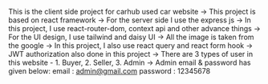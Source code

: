 This is the client side project for carhub used car website
    -> This project is based on react framework
    -> For the server side I use the express js
    -> In this project, I use react-router-dom, context api and other advance things
    -> For the UI design, I use tailwind and daisy UI
    -> All the image is taken from the google
    -> In this project, I also use react query and react form hook
    -> JWT authorization also done in this project
    -> There are 3 types of user in this website - 1. Buyer, 2. Seller, 3. Admin
    -> Admin email & password has given below:
                    email     : admin@gmail.com
                    password  : 12345678